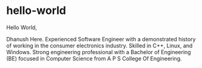# hello-world

Hello World,

Dhanush Here.
Experienced Software Engineer with a demonstrated history of working in the consumer electronics industry. 
Skilled in C++, Linux, and Windows. 
Strong engineering professional with a Bachelor of Engineering (BE) focused in Computer Science from A P S College Of Engineering. 
